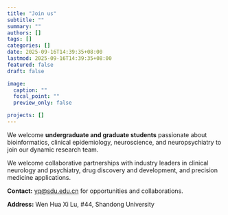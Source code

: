 ```yaml
---
title: "Join us"
subtitle: ""
summary: ""
authors: []
tags: []
categories: []
date: 2025-09-16T14:39:35+08:00
lastmod: 2025-09-16T14:39:35+08:00
featured: false
draft: false

image:
  caption: ""
  focal_point: ""
  preview_only: false

projects: []
---
```


  We welcome **undergraduate and graduate students** passionate about bioinformatics, clinical epidemiology, neuroscience, and neuropsychiatry to join our dynamic research team.



  We welcome collaborative partnerships with industry leaders in clinical neurology and psychiatry, drug discovery and development, and precision medicine applications.



**Contact:** [yq@sdu.edu.cn](yq@sdu.edu.cn) for opportunities and collaborations.

**Address:** Wen Hua Xi Lu, #44, Shandong University
